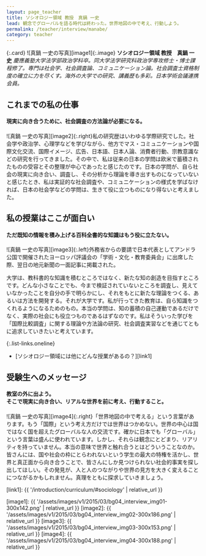 ```yaml
---
layout: page_teacher
title: ソシオロジー領域 教授　真鍋 一史
lead: 観念でグローバルを語る時代は終わった。世界地図の中で考え、行動しよう。
permalink: /teacher/interview/manabe/
category: teacher
---
```


{:.card}
![真鍋 一史の写真][image1]{:.image}
**ソシオロジー領域 教授　真鍋 一史**
*慶應義塾大学法学部政治学科卒。同大学法学研究科政治学専攻修士・博士課程修了。専門は社会学、社会調査論、コミュニケーション論。社会調査士資格制度の確立に力を尽くす。海外の大学での研究、講義歴も多彩。日本学術会議連携会員。*


## これまでの私の仕事

#### 現実に向き合うために、社会調査の方法論が必要になる。

![真鍋 一史の写真][image2]{:.right}私の研究歴はいわゆる学際研究でした。社会学や政治学、心理学などを学びながら、他方でマス・コミュニケーションや国際文化交流、国際イメージ、広告、日本語、日本人論、消費者行動、宗教意識などの研究を行ってきました。その中で、私は従来の日本の学問は欧米で蓄積されたものの受容とその整理が中心であったと感じたのです。日本の学問が、自ら社会の現実に向き合い、調査し、その分析から理論を導き出すものになっていないと感じたとき、私は実証的な社会調査や、コミュニケーションの様式を学ばなければ、日本の社会学などの学問は、生きて役に立つものになり得ないと考えました。

## 私の授業はここが面白い

#### ただ既知の情報を積み上げる百科全書的な知識はもう役に立たない。

![真鍋 一史の写真][image3]{:.left}外務省からの要請で日本代表としてアンドラ公国で開催されたヨーロッパ評議会の「学術・文化・教育委員会」に出席した際、翌日の地元新聞の一面記事に掲載された。

大学は、教科書的な知識を積むところではなく、新たな知の創造を目指すところです。どんな小さなことでも、今まで検証されていないところを調査し、見えていなかったことを自分の手で明らかにし、それをもとに新たな理論をつくる、あるいは方法を開発する。それが大学です。私が行ってきた教育は、自ら知識をつくれるようになるためのもの。本当の学問は、知の蓄積の自己運動であるだけでなく、実際の社会にも役立つものであるはずなのです。私はそういった学びを「国際比較調査」に関する理論や方法論の研究、社会調査実習などを通じてともに追求していきたいと考えています。

{:.list-links.oneline}
*   [ソシオロジー領域には他にどんな授業があるの？][link1]

## 受験生へのメッセージ

#### 教室の外に出よう。<br>そこで現実に向き合い、リアルな世界を前に考え、行動すること。

![真鍋 一史の写真][image4]{:.right}「世界地図の中で考える」という言葉があります。もう「国際」という考え方だけでは世界はつかめない。世界の中心は国ではなく国を超えたグローバルな人の交流です。確かに日本でも「グローバル」という言葉は盛んに使われています。しかし、それらは観念にとどまり、リアリティを持っていません。本当の意味で世界と触れ合うとはどういうことなのか。皆さんには、国や社会の枠にとらわれないという学生の最大の特権を活かし、世界と真正面から向き合うことで、皆さんにしか見つけられない社会的事実を探し出してほしい。その発見が、人と人のつながりや世界の見方を大きく変えることにつながるかもしれません。真理をともに探求していきましょう。

[link1]: {{ '/introduction/curriculum/#sociology' | relative_url }}

[image1]: {{ '/assets/images/v1/2015/03/bg04_interview_img01-300x142.png' | relative_url }}
[image2]: {{ '/assets/images/v1/2015/03/bg04_interview_img02-300x186.png' | relative_url }}
[image3]: {{ '/assets/images/v1/2015/03/bg04_interview_img03-300x153.png' | relative_url }}
[image4]: {{ '/assets/images/v1/2015/03/bg04_interview_img04-300x188.png' | relative_url }}
